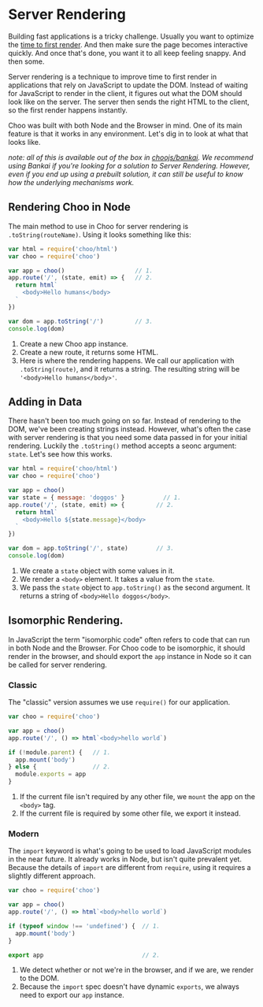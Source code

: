 # Server Rendering
Building fast applications is a tricky challenge. Usually you want to optimize
the [time to first
render](https://developers.google.com/web/fundamentals/performance/critical-rendering-path/).
And then make sure the page becomes interactive quickly. And once that's done,
you want it to all keep feeling snappy. And then some.

Server rendering is a technique to improve time to first render in applications
that rely on JavaScript to update the DOM. Instead of waiting for JavaScript to
render in the client, it figures out what the DOM should look like on the
server. The server then sends the right HTML to the client, so the first render
happens instantly.

Choo was built with both Node and the Browser in mind. One of its main feature
is that it works in any environment. Let's dig in to look at what that looks
like.

_note: all of this is available out of the box in
[choojs/bankai](https://github.com/choojs/bankai). We recommend using Bankai if
you're looking for a solution to Server Rendering. However, even if you end up
using a prebuilt solution, it can still be useful to know how the underlying
mechanisms work._

## Rendering Choo in Node
The main method to use in Choo for server rendering is `.toString(routeName)`.
Using it looks something like this:

```js
var html = require('choo/html')
var choo = require('choo')

var app = choo()                    // 1.
app.route('/', (state, emit) => {   // 2.
  return html`
    <body>Hello humans</body>
  `
})

var dom = app.toString('/')         // 3.
console.log(dom)
```

1. Create a new Choo app instance.
2. Create a new route, it returns some HTML.
3. Here is where the rendering happens. We call our application with
   `.toString(route)`, and it returns a string. The resulting string will be
   `'<body>Hello humans</body>'`.

## Adding in Data
There hasn't been too much going on so far. Instead of rendering to the DOM,
we've been creating strings instead. However, what's often the case with server
rendering is that you need some data passed in for your initial rendering.
Luckily the `.toString()` method accepts a seonc argument: `state`. Let's see
how this works.

```js
var html = require('choo/html')
var choo = require('choo')

var app = choo()
var state = { message: 'doggos' }           // 1.
app.route('/', (state, emit) => {         // 2.
  return html`
    <body>Hello ${state.message}</body>
  `
})

var dom = app.toString('/', state)        // 3.
console.log(dom)
```

1. We create a `state` object with some values in it.
2. We render a `<body>` element. It takes a value from the `state`.
3. We pass the `state` object to `app.toString()` as the second argument. It
   returns a string of `<body>Hello doggos</body>`.

## Isomorphic Rendering.
In JavaScript the term "isomorphic code" often refers to code that can run in
both Node and the Browser. For Choo code to be isomorphic, it should render in
the browser, and should export the `app` instance in Node so it can be called
for server rendering.

### Classic
The "classic" version assumes we use `require()` for our application.
```js
var choo = require('choo')

var app = choo()
app.route('/', () => html`<body>hello world`)

if (!module.parent) {   // 1.
  app.mount('body')
} else {                // 2.
  module.exports = app
}
```

1. If the current file isn't required by any other file, we `mount` the app on
 the `<body>` tag.
2. If the current file is required by some other file, we export it instead.

### Modern
The `import` keyword is what's going to be used to load JavaScript modules in
the near future. It already works in Node, but isn't quite prevalent yet.
Because the details of `import` are different from `require`, using it requires
a slightly different approach.

```js
var choo = require('choo')

var app = choo()
app.route('/', () => html`<body>hello world`)

if (typeof window !== 'undefined') {  // 1.
  app.mount('body')
}

export app                            // 2.
```

1. We detect whether or not we're in the browser, and if we are, we render to
   the DOM.
2. Because the `import` spec doesn't have dynamic `exports`, we always need to
   export our `app` instance.
